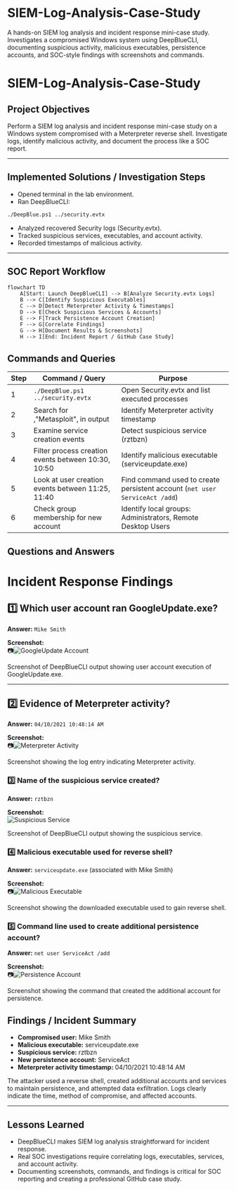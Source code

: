 # SIEM-Log-Analysis-Case-Study
A hands-on SIEM log analysis and incident response mini-case study. Investigates a compromised Windows system using DeepBlueCLI, documenting suspicious activity, malicious executables, persistence accounts, and SOC-style findings with screenshots and commands.

# SIEM-Log-Analysis-Case-Study

## Project Objectives
Perform a SIEM log analysis and incident response mini-case study on a Windows system compromised with a Meterpreter reverse shell. Investigate logs, identify malicious activity, and document the process like a SOC report.

---

## Implemented Solutions / Investigation Steps
- Opened terminal in the lab environment.
- Ran DeepBlueCLI:
```bash
./DeepBlue.ps1 ../security.evtx
```
- Analyzed recovered Security logs (Security.evtx).
- Tracked suspicious services, executables, and account activity.
- Recorded timestamps of malicious activity.

---

## SOC Report Workflow
```mermaid
flowchart TD
    A[Start: Launch DeepBlueCLI] --> B[Analyze Security.evtx Logs]
    B --> C[Identify Suspicious Executables]
    C --> D[Detect Meterpreter Activity & Timestamps]
    D --> E[Check Suspicious Services & Accounts]
    E --> F[Track Persistence Account Creation]
    F --> G[Correlate Findings]
    G --> H[Document Results & Screenshots]
    H --> I[End: Incident Report / GitHub Case Study]
```
## Commands and Queries
| Step | Command / Query | Purpose |
|------|-----------------|---------|
| 1 | `./DeepBlue.ps1 ../security.evtx` | Open Security.evtx and list executed processes |
| 2 | Search for ‚"Metasploit"‚ in output | Identify Meterpreter activity timestamp |
| 3 | Examine service creation events | Detect suspicious service (rztbzn) |
| 4 | Filter process creation events between 10:30‚ 10:50 | Identify malicious executable (serviceupdate.exe) |
| 5 | Look at user creation events between 11:25‚ 11:40 | Find command used to create persistent account (`net user ServiceAct /add`) |
| 6 | Check group membership for new account | Identify local groups: Administrators, Remote Desktop Users |

## Questions and Answers

# Incident Response Findings

## 1️⃣ Which user account ran GoogleUpdate.exe?

**Answer:** `Mike Smith`

**Screenshot:**  
📷![GoogleUpdate Account](Image1_GoogleUpdate_User.png)

Screenshot of DeepBlueCLI output showing user account execution of GoogleUpdate.exe.

---

## 2️⃣ Evidence of Meterpreter activity?

**Answer:** `04/10/2021 10:48:14 AM`

**Screenshot:**  
📷![Meterpreter Activity](Image2_Meterpreter_Activity.png)

Screenshot showing the log entry indicating Meterpreter activity.

### 3️⃣ Name of the suspicious service created?

**Answer:** `rztbzn`

**Screenshot:**  
![Suspicious Service](images/Image3_Suspicious_Service.png)

Screenshot of DeepBlueCLI output showing the suspicious service.

### 4️⃣ Malicious executable used for reverse shell?

**Answer:** `serviceupdate.exe` (associated with Mike Smith)

**Screenshot:**  
📷![Malicious Executable](Image4_Malicious_Executable.png)

Screenshot showing the downloaded executable used to gain reverse shell.

### 5️⃣ Command line used to create additional persistence account?

**Answer:** `net user ServiceAct /add`

**Screenshot:**  
📷![Persistence Account](Image5_Persistence_Account.png)

Screenshot showing the command that created the additional account for persistence.

## Findings / Incident Summary
- **Compromised user:** Mike Smith
- **Malicious executable:** serviceupdate.exe
- **Suspicious service:** rztbzn
- **New persistence account:** ServiceAct
- **Meterpreter activity timestamp:** 04/10/2021 10:48:14 AM

The attacker used a reverse shell, created additional accounts and services to maintain persistence, and attempted data exfiltration. Logs clearly indicate the time, method of compromise, and affected accounts.

---

## Lessons Learned
- DeepBlueCLI makes SIEM log analysis straightforward for incident response.
- Real SOC investigations require correlating logs, executables, services, and account activity.
- Documenting screenshots, commands, and findings is critical for SOC reporting and creating a professional GitHub case study.
